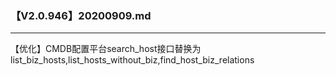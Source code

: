 ### 【V2.0.946】20200909.md
----
【优化】CMDB配置平台search_host接口替换为list_biz_hosts,list_hosts_without_biz,find_host_biz_relations